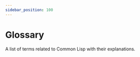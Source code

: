 ```yaml
---
sidebar_position: 100
---
```


# Glossary

A list of terms related to Common Lisp with their explanations.
